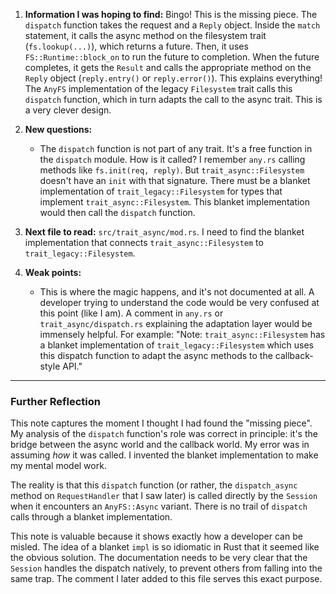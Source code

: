 1.  **Information I was hoping to find:** Bingo! This is the missing piece. The `dispatch` function takes the request and a `Reply` object. Inside the `match` statement, it calls the async method on the filesystem trait (`fs.lookup(...)`), which returns a future. Then, it uses `FS::Runtime::block_on` to run the future to completion. When the future completes, it gets the `Result` and calls the appropriate method on the `Reply` object (`reply.entry()` or `reply.error()`). This explains everything! The `AnyFS` implementation of the legacy `Filesystem` trait calls this `dispatch` function, which in turn adapts the call to the async trait. This is a very clever design.

2.  **New questions:**
    *   The `dispatch` function is not part of any trait. It's a free function in the `dispatch` module. How is it called? I remember `any.rs` calling methods like `fs.init(req, reply)`. But `trait_async::Filesystem` doesn't have an `init` with that signature. There must be a blanket implementation of `trait_legacy::Filesystem` for types that implement `trait_async::Filesystem`. This blanket implementation would then call the `dispatch` function.

3.  **Next file to read:** `src/trait_async/mod.rs`. I need to find the blanket implementation that connects `trait_async::Filesystem` to `trait_legacy::Filesystem`.

4.  **Weak points:**
    *   This is where the magic happens, and it's not documented at all. A developer trying to understand the code would be very confused at this point (like I am). A comment in `any.rs` or `trait_async/dispatch.rs` explaining the adaptation layer would be immensely helpful. For example: "Note: `trait_async::Filesystem` has a blanket implementation of `trait_legacy::Filesystem` which uses this dispatch function to adapt the async methods to the callback-style API."

---

### Further Reflection

This note captures the moment I thought I had found the "missing piece". My analysis of the `dispatch` function's role was correct in principle: it's the bridge between the async world and the callback world. My error was in assuming *how* it was called. I invented the blanket implementation to make my mental model work.

The reality is that this `dispatch` function (or rather, the `dispatch_async` method on `RequestHandler` that I saw later) is called directly by the `Session` when it encounters an `AnyFS::Async` variant. There is no trail of `dispatch` calls through a blanket implementation.

This note is valuable because it shows exactly how a developer can be misled. The idea of a blanket `impl` is so idiomatic in Rust that it seemed like the obvious solution. The documentation needs to be very clear that the `Session` handles the dispatch natively, to prevent others from falling into the same trap. The comment I later added to this file serves this exact purpose.
